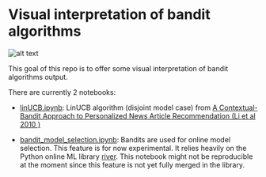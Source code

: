 # Visual interpretation of bandit algorithms

![alt text](https://paperswithcode.com/media/tasks/multiarmedbandit_mSsuHAy.jpg)

This goal of this repo is to offer some visual interpretation of bandit algorithms output.

There are currently 2 notebooks:

- [linUCB.ipynb](./linUCB.ipynb):  LinUCB algorithm (disjoint model case) from [A Contextual-Bandit Approach to Personalized News Article Recommendation (Li et al 2010 )](https://arxiv.org/pdf/1003.0146)

- [bandit_model_selection.ipynb](./bandit_model_selection.ipynb): Bandits are used for online model selection. This feature is for now experimental. It relies heavily on the Python online ML library [river](https://github.com/online-ml/river/). This notebook might not be reproducible at the moment since this feature is not yet fully merged in the library.

